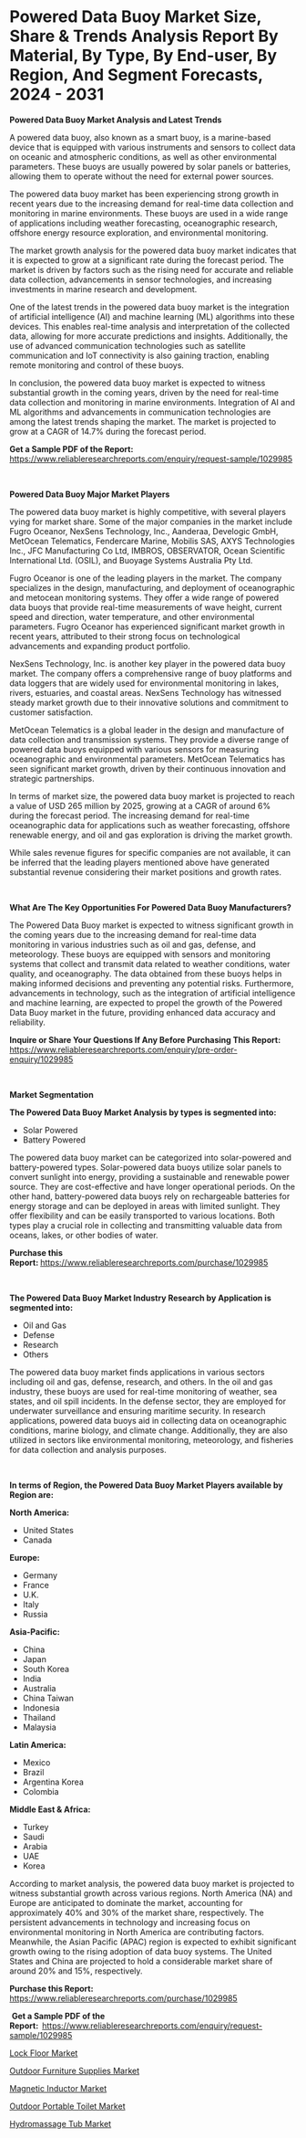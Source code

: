 <p><h1>Powered Data Buoy Market Size, Share & Trends Analysis Report By Material, By Type, By End-user, By Region, And Segment Forecasts, 2024 - 2031</h1></p><p><strong>Powered Data Buoy Market Analysis and Latest Trends</strong></p>
<p><p>A powered data buoy, also known as a smart buoy, is a marine-based device that is equipped with various instruments and sensors to collect data on oceanic and atmospheric conditions, as well as other environmental parameters. These buoys are usually powered by solar panels or batteries, allowing them to operate without the need for external power sources.</p><p>The powered data buoy market has been experiencing strong growth in recent years due to the increasing demand for real-time data collection and monitoring in marine environments. These buoys are used in a wide range of applications including weather forecasting, oceanographic research, offshore energy resource exploration, and environmental monitoring.</p><p>The market growth analysis for the powered data buoy market indicates that it is expected to grow at a significant rate during the forecast period. The market is driven by factors such as the rising need for accurate and reliable data collection, advancements in sensor technologies, and increasing investments in marine research and development.</p><p>One of the latest trends in the powered data buoy market is the integration of artificial intelligence (AI) and machine learning (ML) algorithms into these devices. This enables real-time analysis and interpretation of the collected data, allowing for more accurate predictions and insights. Additionally, the use of advanced communication technologies such as satellite communication and IoT connectivity is also gaining traction, enabling remote monitoring and control of these buoys.</p><p>In conclusion, the powered data buoy market is expected to witness substantial growth in the coming years, driven by the need for real-time data collection and monitoring in marine environments. Integration of AI and ML algorithms and advancements in communication technologies are among the latest trends shaping the market. The market is projected to grow at a CAGR of 14.7% during the forecast period.</p></p>
<p><strong>Get a Sample PDF of the Report:&nbsp;</strong> <a href="https://www.reliableresearchreports.com/enquiry/request-sample/1029985">https://www.reliableresearchreports.com/enquiry/request-sample/1029985</a></p>
<p>&nbsp;</p>
<p><strong>Powered Data Buoy Major Market Players</strong></p>
<p><p>The powered data buoy market is highly competitive, with several players vying for market share. Some of the major companies in the market include Fugro Oceanor, NexSens Technology, Inc., Aanderaa, Develogic GmbH, MetOcean Telematics, Fendercare Marine, Mobilis SAS, AXYS Technologies Inc., JFC Manufacturing Co Ltd, IMBROS, OBSERVATOR, Ocean Scientific International Ltd. (OSIL), and Buoyage Systems Australia Pty Ltd.</p><p>Fugro Oceanor is one of the leading players in the market. The company specializes in the design, manufacturing, and deployment of oceanographic and metocean monitoring systems. They offer a wide range of powered data buoys that provide real-time measurements of wave height, current speed and direction, water temperature, and other environmental parameters. Fugro Oceanor has experienced significant market growth in recent years, attributed to their strong focus on technological advancements and expanding product portfolio.</p><p>NexSens Technology, Inc. is another key player in the powered data buoy market. The company offers a comprehensive range of buoy platforms and data loggers that are widely used for environmental monitoring in lakes, rivers, estuaries, and coastal areas. NexSens Technology has witnessed steady market growth due to their innovative solutions and commitment to customer satisfaction.</p><p>MetOcean Telematics is a global leader in the design and manufacture of data collection and transmission systems. They provide a diverse range of powered data buoys equipped with various sensors for measuring oceanographic and environmental parameters. MetOcean Telematics has seen significant market growth, driven by their continuous innovation and strategic partnerships.</p><p>In terms of market size, the powered data buoy market is projected to reach a value of USD 265 million by 2025, growing at a CAGR of around 6% during the forecast period. The increasing demand for real-time oceanographic data for applications such as weather forecasting, offshore renewable energy, and oil and gas exploration is driving the market growth.</p><p>While sales revenue figures for specific companies are not available, it can be inferred that the leading players mentioned above have generated substantial revenue considering their market positions and growth rates.</p></p>
<p>&nbsp;</p>
<p><strong>What Are The Key Opportunities For Powered Data Buoy Manufacturers?</strong></p>
<p><p>The Powered Data Buoy market is expected to witness significant growth in the coming years due to the increasing demand for real-time data monitoring in various industries such as oil and gas, defense, and meteorology. These buoys are equipped with sensors and monitoring systems that collect and transmit data related to weather conditions, water quality, and oceanography. The data obtained from these buoys helps in making informed decisions and preventing any potential risks. Furthermore, advancements in technology, such as the integration of artificial intelligence and machine learning, are expected to propel the growth of the Powered Data Buoy market in the future, providing enhanced data accuracy and reliability.</p></p>
<p><strong>Inquire or Share Your Questions If Any Before Purchasing This Report:</strong> <a href="https://www.reliableresearchreports.com/enquiry/pre-order-enquiry/1029985">https://www.reliableresearchreports.com/enquiry/pre-order-enquiry/1029985</a></p>
<p>&nbsp;</p>
<p><strong>Market Segmentation</strong></p>
<p><strong>The Powered Data Buoy Market Analysis by types is segmented into:</strong></p>
<p><ul><li>Solar Powered</li><li>Battery Powered</li></ul></p>
<p><p>The powered data buoy market can be categorized into solar-powered and battery-powered types. Solar-powered data buoys utilize solar panels to convert sunlight into energy, providing a sustainable and renewable power source. They are cost-effective and have longer operational periods. On the other hand, battery-powered data buoys rely on rechargeable batteries for energy storage and can be deployed in areas with limited sunlight. They offer flexibility and can be easily transported to various locations. Both types play a crucial role in collecting and transmitting valuable data from oceans, lakes, or other bodies of water.</p></p>
<p><strong>Purchase this Report:&nbsp;</strong><a href="https://www.reliableresearchreports.com/purchase/1029985">https://www.reliableresearchreports.com/purchase/1029985</a></p>
<p>&nbsp;</p>
<p><strong>The Powered Data Buoy Market Industry Research by Application is segmented into:</strong></p>
<p><ul><li>Oil and Gas</li><li>Defense</li><li>Research</li><li>Others</li></ul></p>
<p><p>The powered data buoy market finds applications in various sectors including oil and gas, defense, research, and others. In the oil and gas industry, these buoys are used for real-time monitoring of weather, sea states, and oil spill incidents. In the defense sector, they are employed for underwater surveillance and ensuring maritime security. In research applications, powered data buoys aid in collecting data on oceanographic conditions, marine biology, and climate change. Additionally, they are also utilized in sectors like environmental monitoring, meteorology, and fisheries for data collection and analysis purposes.</p></p>
<p>&nbsp;</p>
<p><strong>In terms of Region, the Powered Data Buoy Market Players available by Region are:</strong></p>
<p>
    <p> <strong> North America: </strong>
        <ul>
            <li>United States</li>
            <li>Canada</li>
        </ul>
        </p> 
    <p> <strong> Europe: </strong>
        <ul>
            <li>Germany</li>
            <li>France</li>
            <li>U.K.</li>
            <li>Italy</li>
            <li>Russia</li>
        </ul>
        </p> 
    <p> <strong> Asia-Pacific: </strong>
        <ul>
            <li>China</li>
            <li>Japan</li>
            <li>South Korea</li>
            <li>India</li>
            <li>Australia</li>
            <li>China Taiwan</li>
            <li>Indonesia</li>
            <li>Thailand</li>
            <li>Malaysia</li>
        </ul>
        </p> 
    <p> <strong> Latin America: </strong>
        <ul>
            <li>Mexico</li>
            <li>Brazil</li>
            <li>Argentina Korea</li>
            <li>Colombia</li>
        </ul>
        </p> 
    <p> <strong> Middle East & Africa: </strong>
        <ul>
            <li>Turkey</li>
            <li>Saudi</li>
            <li>Arabia</li>
            <li>UAE</li>
            <li>Korea</li>
        </ul>
    </p>
    </p>
<p><p>According to market analysis, the powered data buoy market is projected to witness substantial growth across various regions. North America (NA) and Europe are anticipated to dominate the market, accounting for approximately 40% and 30% of the market share, respectively. The persistent advancements in technology and increasing focus on environmental monitoring in North America are contributing factors. Meanwhile, the Asian Pacific (APAC) region is expected to exhibit significant growth owing to the rising adoption of data buoy systems. The United States and China are projected to hold a considerable market share of around 20% and 15%, respectively.</p></p>
<p><strong>Purchase this Report: </strong><a href="https://www.reliableresearchreports.com/purchase/1029985">https://www.reliableresearchreports.com/purchase/1029985</a></p>
<p>&nbsp;<strong>Get a Sample PDF of the Report:&nbsp;&nbsp;</strong><a href="https://www.reliableresearchreports.com/enquiry/request-sample/1029985">https://www.reliableresearchreports.com/enquiry/request-sample/1029985</a></p>
<p><strong></strong></p>
<p><p><a href="https://medium.com/p/10e67958bbe1/edit">Lock Floor Market</a></p><p><a href="https://medium.com/p/59955882e217/edit">Outdoor Furniture Supplies Market</a></p><p><a href="https://medium.com/@shanieprice69879/magnetic-inductor-nbsp-market-focuses-on-market-share-size-and-projected-forecast-till-2031-927f3e8662a0">Magnetic Inductor Market</a></p><p><a href="https://medium.com/p/8d7727c0a180/edit">Outdoor Portable Toilet Market</a></p><p><a href="https://medium.com/p/08a20d31f2a2/edit">Hydromassage Tub Market</a></p></p>